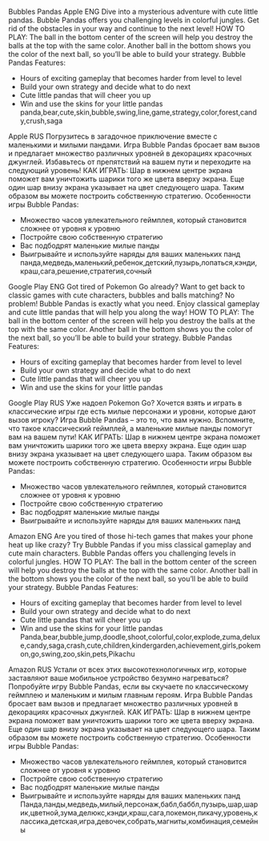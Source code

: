 Bubbles Pandas
Apple ENG
Dive into a mysterious adventure with cute little pandas. Bubble Pandas offers you challenging levels in colorful jungles. Get rid of the obstacles in your way and continue to the next level!
HOW TO PLAY: The ball in the bottom center of the screen will help you destroy the balls at the top with the same color. Another ball in the bottom shows you the color of the next ball, so you’ll be able to build your strategy.
Bubble Pandas Features:
- Hours of exciting gameplay that becomes harder from level to level
- Build your own strategy and decide what to do next
- Cute little pandas that will cheer you up
- Win and use the skins for your little pandas
panda,bear,cute,skin,bubble,swing,line,game,strategy,color,forest,candy,crush,saga

Apple RUS
Погрузитесь в загадочное приключение вместе с маленькими и милыми пандами. Игра Bubble Pandas бросает вам вызов и предлагает множество различных уровней в декорациях красочных джунглей. Избавьтесь от препятствий на вашем пути и переходите на следующий уровень!
КАК ИГРАТЬ: Шар в нижнем центре экрана поможет вам уничтожить шарики того же цвета вверху экрана. Еще один шар внизу экрана указывает на цвет следующего шара. Таким образом вы можете построить собственную стратегию.
Особенности игры Bubble Pandas:
- Множество часов увлекательного геймплея, который становится сложнее от уровня к уровню
- Постройте свою собственную стратегию
- Вас подбодрят маленькие милые панды
- Выигрывайте и используйте наряды для ваших маленьких панд
панда,медведь,маленький,ребенок,детский,пузырь,лопаться,кэнди,краш,сага,решение,стратегия,сочный

Google Play ENG
Got tired of Pokemon Go already? Want to get back to classic games with cute characters, bubbles and balls matching? No problem! Bubble Pandas is exactly what you need. Enjoy classical gameplay and cute little pandas that will help you along the way!
HOW TO PLAY: The ball in the bottom center of the screen will help you destroy the balls at the top with the same color. Another ball in the bottom shows you the color of the next ball, so you’ll be able to build your strategy.
Bubble Pandas Features:
- Hours of exciting gameplay that becomes harder from level to level
- Build your own strategy and decide what to do next
- Cute little pandas that will cheer you up
- Win and use the skins for your little pandas

Google Play RUS
Уже надоел Pokemon Go? Хочется взять и играть в классические игры где есть милые персонажи и уровни, которые дают вызов игроку? Игра Bubble Pandas – это то, что вам нужно. Вспомните, что такое классический геймплей, а маленькие милые панды помогут вам на вашем пути!
КАК ИГРАТЬ: Шар в нижнем центре экрана поможет вам уничтожить шарики того же цвета вверху экрана. Еще один шар внизу экрана указывает на цвет следующего шара. Таким образом вы можете построить собственную стратегию.
Особенности игры Bubble Pandas:
- Множество часов увлекательного геймплея, который становится сложнее от уровня к уровню
- Постройте свою собственную стратегию
- Вас подбодрят маленькие милые панды
- Выигрывайте и используйте наряды для ваших маленьких панд

Amazon ENG
Are you tired of those hi-tech games that makes your phone heat up like crazy? Try Bubble Pandas if you miss classical gameplay and cute main characters. Bubble Pandas offers you challenging levels in colorful jungles.
HOW TO PLAY: The ball in the bottom center of the screen will help you destroy the balls at the top with the same color. Another ball in the bottom shows you the color of the next ball, so you’ll be able to build your strategy.
Bubble Pandas Features:
- Hours of exciting gameplay that becomes harder from level to level
- Build your own strategy and decide what to do next
- Cute little pandas that will cheer you up
- Win and use the skins for your little pandas
Panda,bear,bubble,jump,doodle,shoot,colorful,color,explode,zuma,deluxe,candy,saga,crash,cute,children,kindergarden,achievement,girls,pokemon,go,swing,zoo,skin,pets,Pikachu

Amazon RUS
Устали от всех этих высокотехнологичных игр, которые заставляют ваше мобильное устройство безумно нагреваться? Попробуйте игру Bubble Pandas, если вы скучаете по классическому геймплею и маленьким и милым главным героям. Игра Bubble Pandas бросает вам вызов и предлагает множество различных уровней в декорациях красочных джунглей.
КАК ИГРАТЬ: Шар в нижнем центре экрана поможет вам уничтожить шарики того же цвета вверху экрана. Еще один шар внизу экрана указывает на цвет следующего шара. Таким образом вы можете построить собственную стратегию.
Особенности игры Bubble Pandas:
- Множество часов увлекательного геймплея, который становится сложнее от уровня к уровню
- Постройте свою собственную стратегию
- Вас подбодрят маленькие милые панды
- Выигрывайте и используйте наряды для ваших маленьких панд
Панда,панды,медведь,милый,персонаж,бабл,баббл,пузырь,шар,шарик,цветной,зума,делюкс,кэнди,краш,сага,покемон,пикачу,уровень,классика,детская,игра,девочек,собрать,магниты,комбинация,семейны